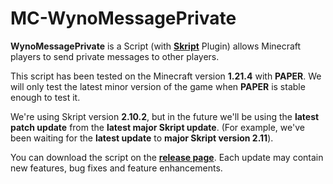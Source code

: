 # MC-WynoMessagePrivate
**WynoMessagePrivate** is a Script (with [**Skript**](https://github.com/SkriptLang/Skript) Plugin) allows Minecraft players to send private messages to other players.

This script has been tested on the Minecraft version **1.21.4** with **PAPER**. We will only test the latest minor version of the game when **PAPER** is stable enough to test it.

We're using Skript version **2.10.2**, but in the future we'll be using the **latest patch update** from the **latest major Skript update**. (For example, we've been waiting for the **latest update** to **major Skript version 2.11**).

You can download the script on the [**release page**](https://github.com/WynoriaStudios/MC-WynoMessagePrivate/releases). Each update may contain new features, bug fixes and feature enhancements.
